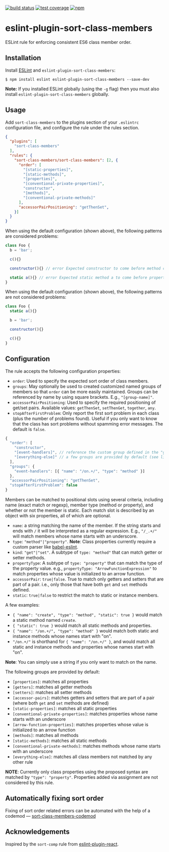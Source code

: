 [![build status][travis-image]][travis-url]
[![test coverage][coveralls-image]][coveralls-url]
[![npm][npm-image]][npm-url]

# eslint-plugin-sort-class-members

ESLint rule for enforcing consistent ES6 class member order.

## Installation

Install [ESLint](http://eslint.org) and `eslint-plugin-sort-class-members`:

```
$ npm install eslint eslint-plugin-sort-class-members --save-dev
```

**Note:** If you installed ESLint globally (using the `-g` flag) then you must also install `eslint-plugin-sort-class-members` globally.

## Usage

Add `sort-class-members` to the plugins section of your `.eslintrc` configuration file, and configure the rule under the rules section.

```json
{
  "plugins": [
    "sort-class-members"
  ],
  "rules": {
    "sort-class-members/sort-class-members": [2, {
      "order": [
        "[static-properties]",
        "[static-methods]",
        "[properties]",
        "[conventional-private-properties]",
        "constructor",
        "[methods]",
        "[conventional-private-methods]"
      ],
      "accessorPairPositioning": "getThenSet",
    }]
  }
}
```

When using the default configuration (shown above), the following patterns are considered problems:

```js
class Foo {
  b = 'bar';

  c(){}

  constructor(){} // error Expected constructor to come before method c

  static a(){} // error Expected static method a to come before property b
}
```

When using the default configuration (shown above), the following patterns are not considered problems:
```js
class Foo {
  static a(){}

  b = 'bar';

  constructor(){}

  c(){}
}
```

## Configuration

The rule accepts the following configuration properties:
* `order`: Used to specify the expected sort order of class members.
* `groups`: May optionally be used to created customized named groups of members so that `order` can be more easily maintained. Groups can be referenced by name by using square brackets. E.g., `"[group-name]"`.
* `accessorPairPositioning`: Used to specify the required positioning of get/set pairs. Available values: `getThenSet`, `setThenGet`, `together`, `any`.
* `stopAfterFirstProblem`: Only report the first sort problem in each class (plus the number of problems found). Useful if you only want to know that the class has sort problems without spamming error messages. The default is `false`.

```js
{
  "order": [
    "constructor",
    "[event-handlers]", // reference the custom group defined in the "groups" property
    "[everything-else]" // a few groups are provided by default (see list below)
  ],
  "groups": {
    "event-handlers": [{ "name": "/on.+/", "type": "method" }]
  },
  "accessorPairPositioning": "getThenSet",
  "stopAfterFirstProblem": false
}
```

Members can be matched to positional slots using several criteria, including name (exact match or regexp), member type (method or property), and whether or not the member is static. Each match slot is described by an object with six properties, all of which are optional.
* `name`: a string matching the name of the member. If the string starts and ends with `/` it will be interpreted as a regular expression. E.g., `"/_.+/"` will match members whose name starts with an underscore.
* `type`: `"method"|"property"`. **Note**: Class properties currently require a custom parser like [babel-eslint](https://github.com/babel/babel-eslint).
* `kind`: `"get"|"set"`. A subtype of `type: "method"` that can match getter or setter methods.
* `propertyType`: A subtype of `type: "property"` that can match the type of the property value. e.g., `propertyType: "ArrowFunctionExpression"` to match properties whose value is initialized to an arrow function.
* `accessorPair`: `true|false`. True to match only getters and setters that are part of a pair. i.e., only those that have both `get` and `set` methods defined.
* `static`: `true|false` to restrict the match to static or instance members.

A few examples:

* `{ "name": "create", "type": "method", "static": true }` would match a static method named `create`.
* `{ "static": true }` would match all static methods and properties.
* `{ "name": "/on.+/", "type": "method" }` would match both static and instance methods whose names start with "on".
* `"/on.+/"` is shorthand for `{ "name": "/on.+/" }`, and would match all static and instance methods and properties whose names start with "on".

**Note**: You can simply use a string if you only want to match on the name.

The following groups are provided by default:
* `[properties]`: matches all properties
* `[getters]`: matches all getter methods
* `[setters]`: matches all setter methods
* `[accessor-pairs]`: matches getters and setters that are part of a pair (where both `get` and `set` methods are defined)
* `[static-properties]`: matches all static properties
* `[conventional-private-properties]`: matches properties whose name starts with an underscore
* `[arrow-function-properties]`: matches properties whose value is initialized to an arrow function
* `[methods]`: matches all methods
* `[static-methods]`: matches all static methods
* `[conventional-private-methods]`: matches methods whose name starts with an underscore
* `[everything-else]`: matches all class members not matched by any other rule

**NOTE**: Currently only class properties using the proposed syntax are matched by `"type": "property"`. Properties added via assignment are not considered by this rule.

## Automatically fixing sort order
Fixing of sort order related errors can be automated with the help of a codemod — [sort-class-members-codemod](https://github.com/pastelsky/sort-class-members-codemod)

## Acknowledgements
Inspired by the `sort-comp` rule from [eslint-plugin-react](https://github.com/yannickcr/eslint-plugin-react).

[travis-image]: https://img.shields.io/travis/bryanrsmith/eslint-plugin-sort-class-members/master.svg?style=flat-square
[travis-url]: https://travis-ci.org/bryanrsmith/eslint-plugin-sort-class-members
[coveralls-image]: https://img.shields.io/coveralls/bryanrsmith/eslint-plugin-sort-class-members/master.svg?style=flat-square
[coveralls-url]: https://coveralls.io/github/bryanrsmith/eslint-plugin-sort-class-members?branch=master
[npm-image]: https://img.shields.io/npm/v/eslint-plugin-sort-class-members.svg?style=flat-square
[npm-url]: https://www.npmjs.com/package/eslint-plugin-sort-class-members
